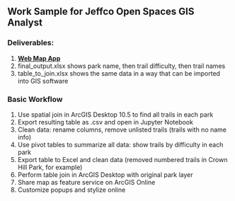 ## Work Sample for Jeffco Open Spaces GIS Analyst

### Deliverables:
1. [**Web Map App**](http://arcg.is/Pb55S0)
2. final_output.xlsx shows park name, then trail difficulty, then trail names
3. table_to_join.xlsx shows the same data in a way that can be imported into GIS software

### Basic Workflow
1. Use spatial join in ArcGIS Desktop 10.5 to find all trails in each park
2. Export resulting table as .csv and open in Jupyter Notebook
3. Clean data: rename columns, remove unlisted trails (trails with no name info)
4. Use pivot tables to summarize all data: show trails by difficulty in each park
5. Export table to Excel and clean data (removed numbered trails in Crown Hill Park, for example)
6. Perform table join in ArcGIS Desktop with original park layer
7. Share map as feature service on ArcGIS Online
8. Customize popups and stylize online

